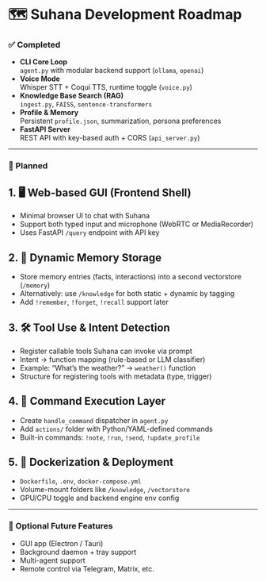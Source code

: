# 🗺️ Suhana Development Roadmap

### ✅ Completed
- **CLI Core Loop**  
  `agent.py` with modular backend support (`ollama`, `openai`)
- **Voice Mode**  
  Whisper STT + Coqui TTS, runtime toggle (`voice.py`)
- **Knowledge Base Search (RAG)**  
  `ingest.py`, `FAISS`, `sentence-transformers`
- **Profile & Memory**  
  Persistent `profile.json`, summarization, persona preferences
- **FastAPI Server**  
  REST API with key-based auth + CORS (`api_server.py`)

---

### 🚧 Planned

## 1. 🖥️ Web-based GUI (Frontend Shell)
- Minimal browser UI to chat with Suhana
- Support both typed input and microphone (WebRTC or MediaRecorder)
- Uses FastAPI `/query` endpoint with API key

## 2. 🧠 Dynamic Memory Storage
- Store memory entries (facts, interactions) into a second vectorstore (`/memory`)
- Alternatively: use `/knowledge` for both static + dynamic by tagging
- Add `!remember`, `!forget`, `!recall` support later

## 3. 🛠️ Tool Use & Intent Detection
- Register callable tools Suhana can invoke via prompt
- Intent → function mapping (rule-based or LLM classifier)
- Example: “What’s the weather?” → `weather()` function
- Structure for registering tools with metadata (type, trigger)

## 4. 🧾 Command Execution Layer
- Create `handle_command` dispatcher in `agent.py`
- Add `actions/` folder with Python/YAML-defined commands
- Built-in commands: `!note`, `!run`, `!send`, `!update_profile`

## 5. 🐳 Dockerization & Deployment
- `Dockerfile`, `.env`, `docker-compose.yml`
- Volume-mount folders like `/knowledge`, `/vectorstore`
- GPU/CPU toggle and backend engine env config

---

### 📌 Optional Future Features
- GUI app (Electron / Tauri)
- Background daemon + tray support
- Multi-agent support
- Remote control via Telegram, Matrix, etc.
